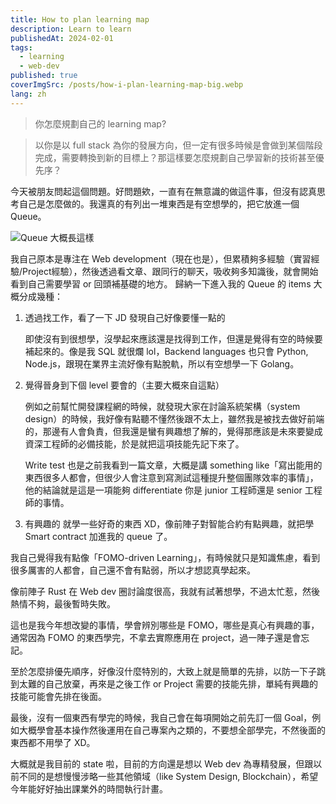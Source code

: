 ```yaml
---
title: How to plan learning map
description: Learn to learn
publishedAt: 2024-02-01
tags:
  - learning
  - web-dev
published: true
coverImgSrc: /posts/how-i-plan-learning-map-big.webp
lang: zh
---
```

> 你怎麼規劃自己的 learning map?

> 以你是以 full stack 為你的發展方向，但一定有很多時候是會做到某個階段完成，需要轉換到新的目標上？那這樣要怎麼規劃自己學習新的技術甚至優先序？

今天被朋友問起這個問題。好問題欸，一直有在無意識的做這件事，但沒有認真思考自己是怎麼做的。我還真的有列出一堆東西是有空想學的，把它放進一個 Queue。

![Queue 大概長這樣](https://i.imgur.com/rYqfOG5.png)

我自己原本是專注在 Web development（現在也是），但累積夠多經驗（實習經驗/Project經驗），然後透過看文章、跟同行的聊天，吸收夠多知識後，就會開始看到自己需要學習 or 回頭補基礎的地方。
歸納一下進入我的 Queue 的 items 大概分成幾種：
1. 透過找工作，看了一下 JD 發現自己好像要懂一點的

    即使沒有到很想學，沒學起來應該還是找得到工作，但還是覺得有空的時候要補起來的。像是我 SQL 就很爛 lol，Backend languages 也只會 Python, Node.js，跟現在業界主流好像有點脫軌，所以有空想學一下 Golang。
2. 覺得晉身到下個 level 要會的（主要大概來自這點）

    例如之前幫忙開發課程網的時候，就發現大家在討論系統架構（system design）的時候，我好像有點聽不懂然後跟不太上，雖然我是被找去做好前端的，那邊有人會負責，但我還是蠻有興趣想了解的，覺得那應該是未來要變成資深工程師的必備技能，於是就把這項技能先記下來了。

    Write test 也是之前我看到一篇文章，大概是講 something like「寫出能用的東西很多人都會，但很少人會注意到寫測試這種提升整個團隊效率的事情」，他的結論就是這是一項能夠 differentiate 你是 junior 工程師還是 senior 工程師的事情。
3. 有興趣的
    就學一些好奇的東西 XD，像前陣子對智能合約有點興趣，就把學 Smart contract 加進我的 queue 了。

我自己覺得我有點像「FOMO-driven Learning」，有時候就只是知識焦慮，看到很多厲害的人都會，自己還不會有點弱，所以才想認真學起來。

像前陣子 Rust 在 Web dev 圈討論度很高，我就有試著想學，不過太忙惹，然後熱情不夠，最後暫時失敗。

這也是我今年想改變的事情，學會辨別哪些是 FOMO，哪些是真心有興趣的事，通常因為 FOMO 的東西學完，不拿去實際應用在 project，過一陣子還是會忘記。

至於怎麼排優先順序，好像沒什麼特別的，大致上就是簡單的先排，以防一下子跳到太難的自己放棄，再來是之後工作 or Project 需要的技能先排，單純有興趣的技能可能會先排在後面。

最後，沒有一個東西有學完的時候，我自己會在每項開始之前先訂一個 Goal，例如大概學會基本操作然後運用在自己專案內之類的，不要想全部學完，不然後面的東西都不用學了 XD。

大概就是我目前的 state 啦，目前的方向還是想以 Web dev 為專精發展，但跟以前不同的是想慢慢涉略一些其他領域（like System Design, Blockchain），希望今年能好好抽出課業外的時間執行計畫。
